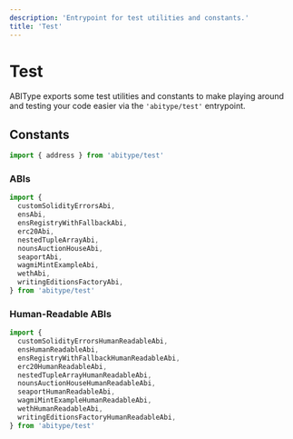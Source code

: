 ```yaml
---
description: 'Entrypoint for test utilities and constants.'
title: 'Test'
---
```


# Test

ABIType exports some test utilities and constants to make playing around and testing your code easier via the `'abitype/test'` entrypoint.

## Constants

```ts
import { address } from 'abitype/test'
```

### ABIs

```ts
import {
  customSolidityErrorsAbi,
  ensAbi,
  ensRegistryWithFallbackAbi,
  erc20Abi,
  nestedTupleArrayAbi,
  nounsAuctionHouseAbi,
  seaportAbi,
  wagmiMintExampleAbi,
  wethAbi,
  writingEditionsFactoryAbi,
} from 'abitype/test'
```

### Human-Readable ABIs

```ts
import {
  customSolidityErrorsHumanReadableAbi,
  ensHumanReadableAbi,
  ensRegistryWithFallbackHumanReadableAbi,
  erc20HumanReadableAbi,
  nestedTupleArrayHumanReadableAbi,
  nounsAuctionHouseHumanReadableAbi,
  seaportHumanReadableAbi,
  wagmiMintExampleHumanReadableAbi,
  wethHumanReadableAbi,
  writingEditionsFactoryHumanReadableAbi,
} from 'abitype/test'
```
